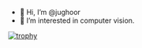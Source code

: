 - 👋 Hi, I’m @jughoor
- 👀 I’m interested in computer vision.
<!--- - 🌱 I’m currently learning Sequence Models.--->
<!--- - 📫 You can contact me via form on https://abbasturkoglu.com.tr--->

[![trophy](http://github-readme-stats-notha99y.vercel.app/api?username=jughoor&theme=great-gatsby&show_icons=true&hide_border=true)](https://github.com/ryo-ma/github-profile-trophy)


<!---
[![trophy](http://github-readme-stats-notha99y.vercel.app/api/top-langs/?username=abbasturkoglu&theme=great-gatsby&show_icons=true&hide_border=true&hide=jupyter%20notebook)]

--->
<!---
abbasturkoglu/abbasturkoglu is a ✨ special ✨ repository because its `README.md` (this file) appears on your GitHub profile.
You can click the Preview link to take a look at your changes.
--->
